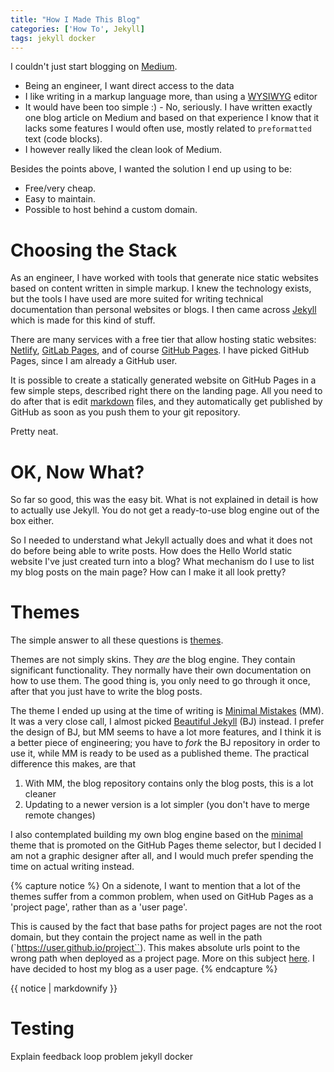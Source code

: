 ```yaml
---
title: "How I Made This Blog"
categories: ['How To', Jekyll]
tags: jekyll docker
---
```


I couldn't just start blogging on [Medium](https://medium.com).

- Being an engineer, I want direct access to the data
- I like writing in a markup language more, than using a [WYSIWYG][wys] editor
- It would have been too simple :) -
    No, seriously.
    I have written exactly one blog article on Medium and based on that
    experience I know that it lacks some features I would often use,
    mostly related to `preformatted` text (code blocks).
- I however really liked the clean look of Medium.

[wys]: https://en.wikipedia.org/wiki/WYSIWYG

Besides the points above, I wanted the solution I end up using to be:

- Free/very cheap.
- Easy to maintain.
- Possible to host behind a custom domain.

# Choosing the Stack

As an engineer, I have worked with tools that generate nice static websites
based on content written in simple markup.
I knew the technology exists, but the tools I have used are more suited
for writing technical documentation than personal websites or blogs.
I then came across [Jekyll][jekyll] which is made for this kind of stuff.

[jekyll]: https://jekyllrb.com/

There are many services with a free tier that allow hosting static websites:
[Netlify][net], [GitLab Pages][gl], and of course [GitHub Pages][gh]. 
I have picked GitHub Pages, since I am already a GitHub user.

[net]: https://www.netlify.com/
[gl]: https://pages.gitlab.io
[gh]: https://pages.github.com/

It is possible to create a statically generated website on GitHub Pages in a few simple steps,
described right there on the landing page.
All you need to do after that is edit [markdown][mkd] files, and they automatically get
published by GitHub as soon as you push them to your git repository.

[mkd]: https://daringfireball.net/projects/markdown/syntax

Pretty neat.

# OK, Now What?

So far so good, this was the easy bit.
What is not explained in detail is how to actually use Jekyll.
You do not get a ready-to-use blog engine out of the box either.

So I needed to understand what Jekyll actually does and what it does not do
before being able to write posts.
How does the Hello World static website I've just created turn into a blog? 
What mechanism do I use to list my blog posts on the main page?
How can I make it all look pretty?

# Themes

The simple answer to all these questions is [themes](https://jekyllrb.com/docs/themes/).

Themes are not simply skins.
They _are_ the blog engine.
They contain significant functionality.
They normally have their own documentation on how to use them.
The good thing is, you only need to go through it once,
after that you just have to write the blog posts.

The theme I ended up using at the time of writing is [Minimal Mistakes][mm] (MM).
It was a very close call, I almost picked [Beautiful Jekyll][bj] (BJ) instead.
I prefer the design of BJ, but MM seems to have a lot more features,
and I think it is a better piece of engineering; you have to _fork_ the BJ
repository in order to use it, while MM is ready to be used as a published theme.
The practical difference this makes, are that

1. With MM, the blog repository contains only the blog posts, this is a lot cleaner
1. Updating to a newer version is a lot simpler (you don't have to merge remote changes)

[mm]: https://mmistakes.github.io/minimal-mistakes
[bj]: https://daattali.github.io/beautiful-jekyll

I also contemplated building my own blog engine based on the [minimal][min] theme
that is promoted on the GitHub Pages theme selector, but I decided I am not a graphic
designer after all, and I would much prefer spending the time on actual writing instead.

[min]: https://pages-themes.github.io/minimal/

{% capture notice %}
On a sidenote, I want to mention that a lot of the themes suffer from a common problem,
when used on GitHub Pages as a 'project page', rather than as a 'user page'.

This is caused by the fact that base paths for project pages are not the root domain,
but they contain the project name as well in the path
(`https://user.github.io/project``).
This makes absolute urls point to the wrong path when deployed as a project page.
More on this subject [here](https://github.com/jekyll/jekyll/issues/332).
I have decided to host my blog as a user page.
{% endcapture %}
<div class="notice--info">{{ notice | markdownify }}</div>

# Testing

Explain feedback loop problem
jekyll docker